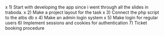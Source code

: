 x 1) Start with developing the app since i went through all the slides in traboda.
x 2) Make a project layout for the task
x 3) Connect the php script to the atbs db
x 4) Make an admin login system
x 5) Make login for regular users
6) Implement sessions and cookies for authentication
7) Ticket booking procedure
